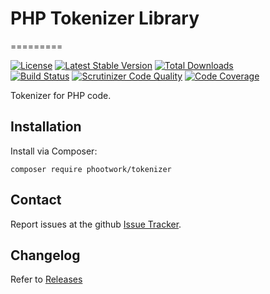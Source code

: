# PHP Tokenizer Library
=========

[![License](https://img.shields.io/github/license/phootwork/tokenizer.svg?style=flat-square)](https://packagist.org/packages/phootwork/tokenizer)
[![Latest Stable Version](https://img.shields.io/packagist/v/phootwork/tokenizer.svg?style=flat-square)](https://packagist.org/packages/phootwork/tokenizer)
[![Total Downloads](https://img.shields.io/packagist/dt/phootwork/tokenizer.svg?style=flat-square&colorB=007ec6)](https://packagist.org/packages/phootwork/tokenizer)<br>
[![Build Status](https://img.shields.io/scrutinizer/build/g/phootwork/tokenizer.svg?style=flat-square)](https://travis-ci.org/phootwork/tokenizer)
[![Scrutinizer Code Quality](https://img.shields.io/scrutinizer/g/phootwork/tokenizer.svg?style=flat-square)](https://scrutinizer-ci.com/g/phootwork/tokenizer)
[![Code Coverage](https://img.shields.io/scrutinizer/coverage/g/phootwork/tokenizer.svg?style=flat-square)](https://scrutinizer-ci.com/g/phootwork/tokenizer)

Tokenizer for PHP code.

## Installation

Install via Composer:

```
composer require phootwork/tokenizer
```

## Contact

Report issues at the github [Issue Tracker](https://github.com/phootwork/tokenizer/issues).

## Changelog

Refer to [Releases](https://github.com/phootwork/tokenizer/releases)
